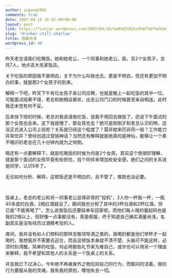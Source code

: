 ```yaml
---
author: yugang2002
comments: true
date: 2007-04-15 16:42:40+00:00
layout: post
link: https://fishjar.wordpress.com/2007/04/16/%e9%85%92%e9%87%8f%e5%b0%9a%e6%b5%85/
slug: 'drinker-still-shallow'
title: 酒量尚浅
wordpress_id: 40
---
```


昨天老总请我们吃晚饭，她和她老公，一个同事和她老公，我，另2个女孩子，总共7人，地点吉大毛家饭店。




关于吃饭的原因我不甚明白，关于为什么叫我也去，更是不明白，但还有更加不明白的事，就是那2个女孩子的到来。




解释一下吧，昨天下午有位女孩子来公司应聘，也就是晚上一起吃饭的其中一位。可能面试结果不错，老总和她相谈甚欢，出去公司门口的时候甚至亲自相送。此时我还未觉有何不妥。




后来快下班的时候，老总对我说请我吃饭，说我不用回去做饭了，还说下午面试的那个女孩也会来。这下我就懵了，那女孩也去？她可是刚刚才和老总认识的啊，还没正式进入公司上班呢？关系就已经这个程度了？莫非她来历非同一般？工作能力异常优异？曾经创造过营销神话？当然还有解释就是她真的是神仙，能够让一个素不相识的老总在几十分钟内就为之倾倒。




哦还有一点要解释下，就是吃晚饭的时候为何是2个女孩，其实这个倒很好理解，就是那个面试的女孩毕竟有些担忧，找个同伴来增加些安全感，她们之间的关系说是同学，认识5年了。




无论如何分析、解释，这顿饭还是不明白的，且不管了，推脱也没必要。




 




饭桌上，老总的老公和另一同事老公显得非常的"投机"，2人你一杯我一杯，一瓶40多度的白酒，2瓶红酒就没了。期间我也分担了其中的3杯白酒和2杯红酒，但已是"不能再喝了"，怎么说我饭后还要踩单车回家呢。而他们每人喝的量起码也是我的2倍以上，但好像一点事都没有，真是佩服，终于知道自己确实酒量尚浅，名副其实是没有经历过酒精考验的人。




席间，我并没有如人们预料的那样去敬领导酒之类的，我喝的都是他们举杯才一起喝的，我想我并不需要去迎合，而且这顿饭本身就不清不楚，头脑可不能这样，必须时刻清醒。简单的吃饭，何必用那些礼节来为难自己，或许也可以用另一个理由来解释，我不希望和其他人的关系是一个饭桌上的关系。




并且我已下过决心，今年绝不再被身外之物压抑自己的行为，而郁闷的活着。我的行为要服从我的灵魂，我有我的原则，哪怕失去一切。




 
